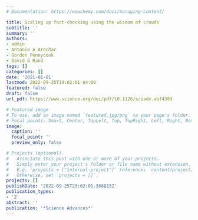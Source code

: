 ```yaml
---
# Documentation: https://wowchemy.com/docs/managing-content/

title: Scaling up fact-checking using the wisdom of crowds
subtitle: ''
summary: ''
authors:
- admin
- Antonio A Arechar
- Gordon Pennycook
- David G Rand
tags: []
categories: []
date: '2021-01-01'
lastmod: 2022-09-25T19:02:01-04:00
featured: false
draft: false
url_pdf: https://www.science.org/doi/pdf/10.1126/sciadv.abf4393

# Featured image
# To use, add an image named `featured.jpg/png` to your page's folder.
# Focal points: Smart, Center, TopLeft, Top, TopRight, Left, Right, BottomLeft, Bottom, BottomRight.
image:
  caption: ''
  focal_point: ''
  preview_only: false

# Projects (optional).
#   Associate this post with one or more of your projects.
#   Simply enter your project's folder or file name without extension.
#   E.g. `projects = ["internal-project"]` references `content/project/deep-learning/index.md`.
#   Otherwise, set `projects = []`.
projects: []
publishDate: '2022-09-25T23:02:01.386815Z'
publication_types:
- '2'
abstract: ''
publication: '*Science Advances*'
---
```

